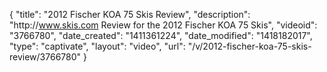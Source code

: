 {
    "title": "2012 Fischer KOA 75 Skis Review",
    "description": "http:\/\/www.skis.com Review for the 2012 Fischer KOA 75 Skis",
    "videoid": "3766780",
    "date_created": "1411361224",
    "date_modified": "1418182017",
    "type": "captivate",
    "layout": "video",
    "url": "\/v\/2012-fischer-koa-75-skis-review\/3766780"
}